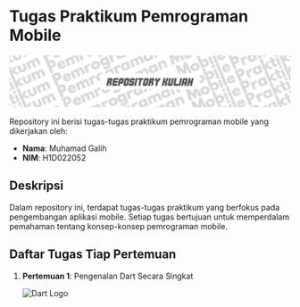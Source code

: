 # Tugas Praktikum Pemrograman Mobile

![Banner](bannerr.png)

Repository ini berisi tugas-tugas praktikum pemrograman mobile yang dikerjakan oleh:

- **Nama**: Muhamad Galih
- **NIM**: H1D022052


## Deskripsi

Dalam repository ini, terdapat tugas-tugas praktikum yang berfokus pada pengembangan aplikasi mobile. Setiap tugas bertujuan untuk memperdalam pemahaman tentang konsep-konsep pemrograman mobile.

## Daftar Tugas Tiap Pertemuan

1. **Pertemuan 1**: Pengenalan Dart Secara Singkat
   <p align="left">
     <img src="https://upload.wikimedia.org/wikipedia/commons/7/7e/Dart-logo.png" alt="Dart Logo" width="100" height="100">
   </p>
